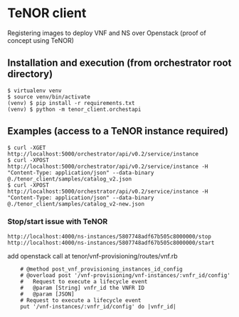 # TeNOR client

Registering images to deploy VNF and NS over Openstack (proof of concept using TeNOR)

## Installation and execution (from orchestrator root directory)

```
$ virtualenv venv
$ source venv/bin/activate
(venv) $ pip install -r requirements.txt
(venv) $ python -m tenor_client.orchestapi
```

## Examples (access to a TeNOR instance required)

```
$ curl -XGET http://localhost:5000/orchestrator/api/v0.2/service/instance
$ curl -XPOST http://localhost:5000/orchestrator/api/v0.2/service/instance -H "Content-Type: application/json" --data-binary @./tenor_client/samples/catalog_v2.json
$ curl -XPOST http://localhost:5000/orchestrator/api/v0.2/service/instance -H "Content-Type: application/json" --data-binary @./tenor_client/samples/catalog_v2-new.json
```

### Stop/start issue with TeNOR

```
http://localhost:4000/ns-instances/5807748adf67b505c8000000/stop
http://localhost:4000/ns-instances/5807748adf67b505c8000000/start
```

add openstack call at tenor/vnf-provisioning/routes/vnf.rb

```
    # @method post_vnf_provisioning_instances_id_config
    # @overload post '/vnf-provisioning/vnf-instances/:vnfr_id/config'
    #   Request to execute a lifecycle event
    #   @param [String] vnfr_id the VNFR ID
    #   @param [JSON]
    # Request to execute a lifecycle event
    put '/vnf-instances/:vnfr_id/config' do |vnfr_id|
```

